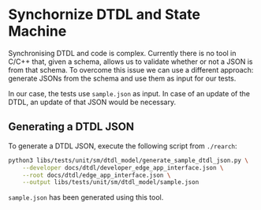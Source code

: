 # Synchornize DTDL and State Machine

Synchronising DTDL and code is complex. Currently there is no tool in C/C++ that, given a schema, allows us to validate whether or not a JSON is from that schema. To overcome this issue we can use a different approach: generate JSONs from the schema and use them as input for our tests.

In our case, the tests use `sample.json` as input. In case of an update of the DTDL, an update of that JSON would be necessary.

## Generating a DTDL JSON

To generate a DTDL JSON, execute the following script from `./rearch`:

```sh
python3 libs/tests/unit/sm/dtdl_model/generate_sample_dtdl_json.py \
    --developer docs/dtdl/developer_edge_app_interface.json \
    --root docs/dtdl/edge_app_interface.json \
    --output libs/tests/unit/sm/dtdl_model/sample.json
```

`sample.json` has been generated using this tool.
